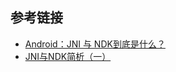 





## 参考链接
- [Android：JNI 与 NDK到底是什么？](https://blog.csdn.net/carson_ho/article/details/73250163)
- [JNI与NDK简析（一）](https://www.cnblogs.com/steffen/p/9211481.html)